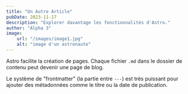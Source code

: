 ```yaml
---
title: "Un Autre Article"
pubDate: 2023-11-17
description: "Explorer davantage les fonctionnalités d'Astro."
author: "Alpha 3"
image:
    url: "/images/image1.jpg"
    alt: "image d'un astronaute"
---
```


Astro facilite la création de pages. Chaque fichier `.md` dans le dossier de contenu peut devenir une page de blog.

Le système de "frontmatter" (la partie entre `---`) est très puissant pour ajouter des métadonnées comme le titre ou la date de publication.